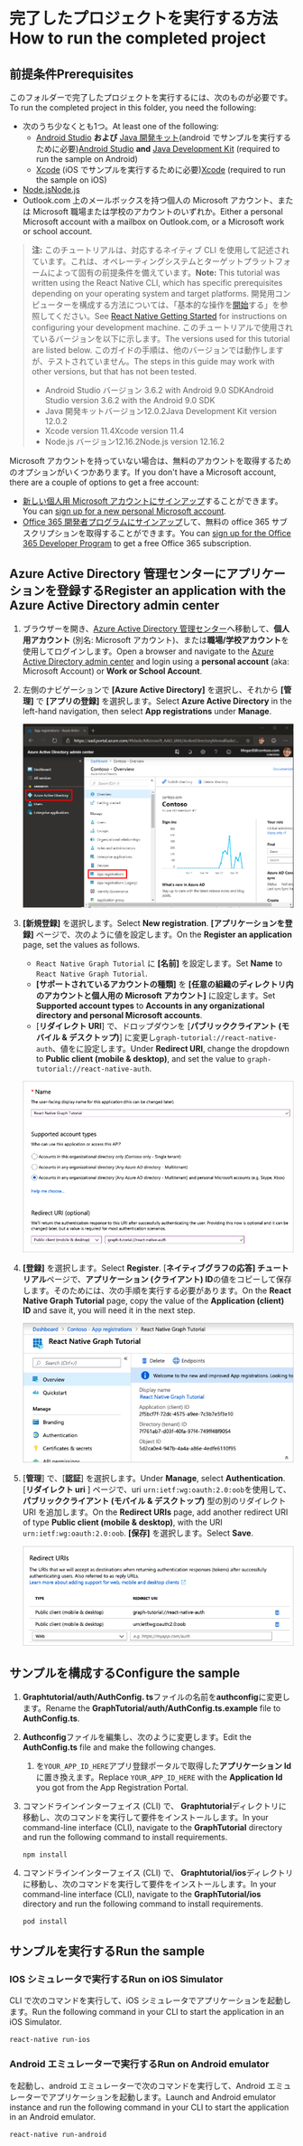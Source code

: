 # <a name="how-to-run-the-completed-project"></a><span data-ttu-id="23997-101">完了したプロジェクトを実行する方法</span><span class="sxs-lookup"><span data-stu-id="23997-101">How to run the completed project</span></span>

## <a name="prerequisites"></a><span data-ttu-id="23997-102">前提条件</span><span class="sxs-lookup"><span data-stu-id="23997-102">Prerequisites</span></span>

<span data-ttu-id="23997-103">このフォルダーで完了したプロジェクトを実行するには、次のものが必要です。</span><span class="sxs-lookup"><span data-stu-id="23997-103">To run the completed project in this folder, you need the following:</span></span>

- <span data-ttu-id="23997-104">次のうち少なくとも1つ。</span><span class="sxs-lookup"><span data-stu-id="23997-104">At least one of the following:</span></span>
  - <span data-ttu-id="23997-105">[Android Studio](https://developer.android.com/studio/) **および** [Java 開発キット](https://jdk.java.net)(android でサンプルを実行するために必要)</span><span class="sxs-lookup"><span data-stu-id="23997-105">[Android Studio](https://developer.android.com/studio/) **and** [Java Development Kit](https://jdk.java.net) (required to run the sample on Android)</span></span>
  - <span data-ttu-id="23997-106">[Xcode](https://developer.apple.com/xcode/) (iOS でサンプルを実行するために必要)</span><span class="sxs-lookup"><span data-stu-id="23997-106">[Xcode](https://developer.apple.com/xcode/) (required to run the sample on iOS)</span></span>
- [<span data-ttu-id="23997-107">Node.js</span><span class="sxs-lookup"><span data-stu-id="23997-107">Node.js</span></span>](https://nodejs.org)
- <span data-ttu-id="23997-108">Outlook.com 上のメールボックスを持つ個人の Microsoft アカウント、または Microsoft 職場または学校のアカウントのいずれか。</span><span class="sxs-lookup"><span data-stu-id="23997-108">Either a personal Microsoft account with a mailbox on Outlook.com, or a Microsoft work or school account.</span></span>

> <span data-ttu-id="23997-109">**注:** このチュートリアルは、対応するネイティブ CLI を使用して記述されています。これは、オペレーティングシステムとターゲットプラットフォームによって固有の前提条件を備えています。</span><span class="sxs-lookup"><span data-stu-id="23997-109">**Note:** This tutorial was written using the React Native CLI, which has specific prerequisites depending on your operating system and target platforms.</span></span> <span data-ttu-id="23997-110">開発用コンピューターを構成する方法については、「基本的な操作を[開始](https://facebook.github.io/react-native/docs/getting-started)する」を参照してください。</span><span class="sxs-lookup"><span data-stu-id="23997-110">See [React Native Getting Started](https://facebook.github.io/react-native/docs/getting-started) for instructions on configuring your development machine.</span></span> <span data-ttu-id="23997-111">このチュートリアルで使用されているバージョンを以下に示します。</span><span class="sxs-lookup"><span data-stu-id="23997-111">The versions used for this tutorial are listed below.</span></span> <span data-ttu-id="23997-112">このガイドの手順は、他のバージョンでは動作しますが、テストされていません。</span><span class="sxs-lookup"><span data-stu-id="23997-112">The steps in this guide may work with other versions, but that has not been tested.</span></span>
>
> - <span data-ttu-id="23997-113">Android Studio バージョン 3.6.2 with Android 9.0 SDK</span><span class="sxs-lookup"><span data-stu-id="23997-113">Android Studio version 3.6.2 with the Android 9.0 SDK</span></span>
> - <span data-ttu-id="23997-114">Java 開発キットバージョン12.0.2</span><span class="sxs-lookup"><span data-stu-id="23997-114">Java Development Kit version 12.0.2</span></span>
> - <span data-ttu-id="23997-115">Xcode version 11.4</span><span class="sxs-lookup"><span data-stu-id="23997-115">Xcode version 11.4</span></span>
> - <span data-ttu-id="23997-116">Node.js バージョン12.16.2</span><span class="sxs-lookup"><span data-stu-id="23997-116">Node.js version 12.16.2</span></span>

<span data-ttu-id="23997-117">Microsoft アカウントを持っていない場合は、無料のアカウントを取得するためのオプションがいくつかあります。</span><span class="sxs-lookup"><span data-stu-id="23997-117">If you don't have a Microsoft account, there are a couple of options to get a free account:</span></span>

- <span data-ttu-id="23997-118">[新しい個人用 Microsoft アカウントにサインアップ](https://signup.live.com/signup?wa=wsignin1.0&rpsnv=12&ct=1454618383&rver=6.4.6456.0&wp=MBI_SSL_SHARED&wreply=https://mail.live.com/default.aspx&id=64855&cbcxt=mai&bk=1454618383&uiflavor=web&uaid=b213a65b4fdc484382b6622b3ecaa547&mkt=E-US&lc=1033&lic=1)することができます。</span><span class="sxs-lookup"><span data-stu-id="23997-118">You can [sign up for a new personal Microsoft account](https://signup.live.com/signup?wa=wsignin1.0&rpsnv=12&ct=1454618383&rver=6.4.6456.0&wp=MBI_SSL_SHARED&wreply=https://mail.live.com/default.aspx&id=64855&cbcxt=mai&bk=1454618383&uiflavor=web&uaid=b213a65b4fdc484382b6622b3ecaa547&mkt=E-US&lc=1033&lic=1).</span></span>
- <span data-ttu-id="23997-119">[Office 365 開発者プログラムにサインアップ](https://developer.microsoft.com/office/dev-program)して、無料の office 365 サブスクリプションを取得することができます。</span><span class="sxs-lookup"><span data-stu-id="23997-119">You can [sign up for the Office 365 Developer Program](https://developer.microsoft.com/office/dev-program) to get a free Office 365 subscription.</span></span>

## <a name="register-an-application-with-the-azure-active-directory-admin-center"></a><span data-ttu-id="23997-120">Azure Active Directory 管理センターにアプリケーションを登録する</span><span class="sxs-lookup"><span data-stu-id="23997-120">Register an application with the Azure Active Directory admin center</span></span>

1. <span data-ttu-id="23997-121">ブラウザーを開き、[Azure Active Directory 管理センター](https://aad.portal.azure.com)へ移動して、**個人用アカウント** (別名: Microsoft アカウント)、または**職場/学校アカウント**を使用してログインします。</span><span class="sxs-lookup"><span data-stu-id="23997-121">Open a browser and navigate to the [Azure Active Directory admin center](https://aad.portal.azure.com) and login using a **personal account** (aka: Microsoft Account) or **Work or School Account**.</span></span>

1. <span data-ttu-id="23997-122">左側のナビゲーションで **[Azure Active Directory]** を選択し、それから **[管理]** で **[アプリの登録]** を選択します。</span><span class="sxs-lookup"><span data-stu-id="23997-122">Select **Azure Active Directory** in the left-hand navigation, then select **App registrations** under **Manage**.</span></span>

    ![<span data-ttu-id="23997-123">アプリの登録のスクリーンショット</span><span class="sxs-lookup"><span data-stu-id="23997-123">A screenshot of the App registrations</span></span> ](/tutorial/images/aad-portal-app-registrations.png)

1. <span data-ttu-id="23997-124">**[新規登録]** を選択します。</span><span class="sxs-lookup"><span data-stu-id="23997-124">Select **New registration**.</span></span> <span data-ttu-id="23997-125">**[アプリケーションを登録]** ページで、次のように値を設定します。</span><span class="sxs-lookup"><span data-stu-id="23997-125">On the **Register an application** page, set the values as follows.</span></span>

    - <span data-ttu-id="23997-126">`React Native Graph Tutorial` に **[名前]** を設定します。</span><span class="sxs-lookup"><span data-stu-id="23997-126">Set **Name** to `React Native Graph Tutorial`.</span></span>
    - <span data-ttu-id="23997-127">**[サポートされているアカウントの種類]** を **[任意の組織のディレクトリ内のアカウントと個人用の Microsoft アカウント]** に設定します。</span><span class="sxs-lookup"><span data-stu-id="23997-127">Set **Supported account types** to **Accounts in any organizational directory and personal Microsoft accounts**.</span></span>
    - <span data-ttu-id="23997-128">[**リダイレクト URI**] で、ドロップダウンを [**パブリッククライアント (モバイル & デスクトップ)**] に変更し`graph-tutorial://react-native-auth`、値をに設定します。</span><span class="sxs-lookup"><span data-stu-id="23997-128">Under **Redirect URI**, change the dropdown to **Public client (mobile & desktop)**, and set the value to `graph-tutorial://react-native-auth`.</span></span>

    ![[アプリケーションを登録する] ページのスクリーンショット](/tutorial/images/aad-register-an-app.png)

1. <span data-ttu-id="23997-130">**[登録]** を選択します。</span><span class="sxs-lookup"><span data-stu-id="23997-130">Select **Register**.</span></span> <span data-ttu-id="23997-131">[**ネイティブグラフの応答] チュートリアル**ページで、**アプリケーション (クライアント) ID**の値をコピーして保存します。そのためには、次の手順を実行する必要があります。</span><span class="sxs-lookup"><span data-stu-id="23997-131">On the **React Native Graph Tutorial** page, copy the value of the **Application (client) ID** and save it, you will need it in the next step.</span></span>

    ![新しいアプリ登録のアプリケーション ID のスクリーンショット](/tutorial/images/aad-application-id.png)

1. <span data-ttu-id="23997-133">[**管理**] で、[**認証**] を選択します。</span><span class="sxs-lookup"><span data-stu-id="23997-133">Under **Manage**, select **Authentication**.</span></span> <span data-ttu-id="23997-134">[**リダイレクト uri** ] ページで、uri `urn:ietf:wg:oauth:2.0:oob`を使用して、**パブリッククライアント (モバイル & デスクトップ)** 型の別のリダイレクト URI を追加します。</span><span class="sxs-lookup"><span data-stu-id="23997-134">On the **Redirect URIs** page, add another redirect URI of type **Public client (mobile & desktop)**, with the URI `urn:ietf:wg:oauth:2.0:oob`.</span></span> <span data-ttu-id="23997-135">**[保存]** を選択します。</span><span class="sxs-lookup"><span data-stu-id="23997-135">Select **Save**.</span></span>

    ![リダイレクト Uri ページのスクリーンショット](/tutorial/images/aad-redirect-uris.png)

## <a name="configure-the-sample"></a><span data-ttu-id="23997-137">サンプルを構成する</span><span class="sxs-lookup"><span data-stu-id="23997-137">Configure the sample</span></span>

1. <span data-ttu-id="23997-138">**Graphtutorial/auth/AuthConfig. ts**ファイルの名前を**authconfig**に変更します。</span><span class="sxs-lookup"><span data-stu-id="23997-138">Rename the **GraphTutorial/auth/AuthConfig.ts.example** file to **AuthConfig.ts**.</span></span>
1. <span data-ttu-id="23997-139">**Authconfig**ファイルを編集し、次のように変更します。</span><span class="sxs-lookup"><span data-stu-id="23997-139">Edit the **AuthConfig.ts** file and make the following changes.</span></span>
    1. <span data-ttu-id="23997-140">を`YOUR_APP_ID_HERE`アプリ登録ポータルで取得した**アプリケーション Id**に置き換えます。</span><span class="sxs-lookup"><span data-stu-id="23997-140">Replace `YOUR_APP_ID_HERE` with the **Application Id** you got from the App Registration Portal.</span></span>

1. <span data-ttu-id="23997-141">コマンドラインインターフェイス (CLI) で、 **Graphtutorial**ディレクトリに移動し、次のコマンドを実行して要件をインストールします。</span><span class="sxs-lookup"><span data-stu-id="23997-141">In your command-line interface (CLI), navigate to the **GraphTutorial** directory and run the following command to install requirements.</span></span>

    ```Shell
    npm install
    ```

1. <span data-ttu-id="23997-142">コマンドラインインターフェイス (CLI) で、 **Graphtutorial/ios**ディレクトリに移動し、次のコマンドを実行して要件をインストールします。</span><span class="sxs-lookup"><span data-stu-id="23997-142">In your command-line interface (CLI), navigate to the **GraphTutorial/ios** directory and run the following command to install requirements.</span></span>

    ```Shell
    pod install
    ```

## <a name="run-the-sample"></a><span data-ttu-id="23997-143">サンプルを実行する</span><span class="sxs-lookup"><span data-stu-id="23997-143">Run the sample</span></span>

### <a name="run-on-ios-simulator"></a><span data-ttu-id="23997-144">IOS シミュレータで実行する</span><span class="sxs-lookup"><span data-stu-id="23997-144">Run on iOS Simulator</span></span>

<span data-ttu-id="23997-145">CLI で次のコマンドを実行して、iOS シミュレータでアプリケーションを起動します。</span><span class="sxs-lookup"><span data-stu-id="23997-145">Run the following command in your CLI to start the application in an iOS Simulator.</span></span>

```Shell
react-native run-ios
```

### <a name="run-on-android-emulator"></a><span data-ttu-id="23997-146">Android エミュレーターで実行する</span><span class="sxs-lookup"><span data-stu-id="23997-146">Run on Android emulator</span></span>

<span data-ttu-id="23997-147">を起動し、android エミュレーターで次のコマンドを実行して、Android エミュレーターでアプリケーションを起動します。</span><span class="sxs-lookup"><span data-stu-id="23997-147">Launch and Android emulator instance and run the following command in your CLI to start the application in an Android emulator.</span></span>

```Shell
react-native run-android
```
